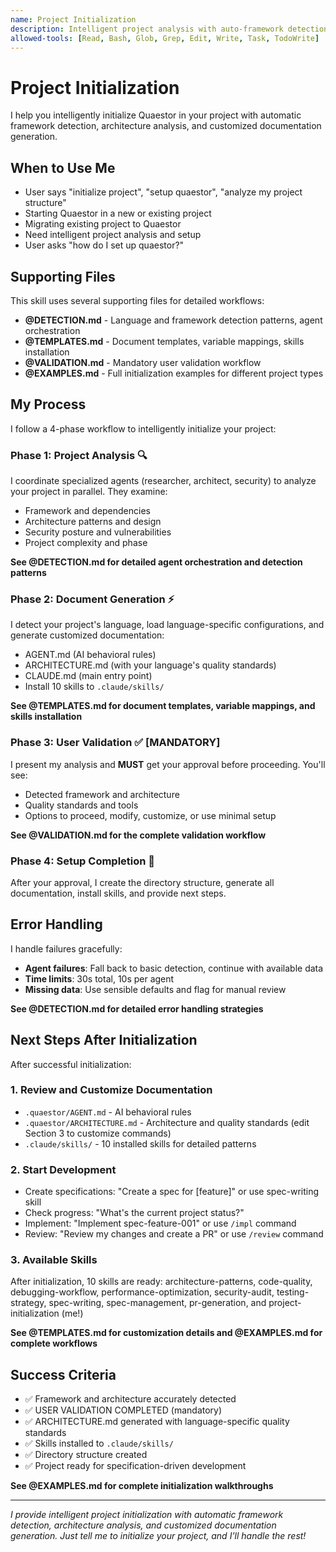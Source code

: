 ```yaml
---
name: Project Initialization
description: Intelligent project analysis with auto-framework detection and adaptive setup. Use when user wants to initialize Quaestor, setup a new project, or analyze existing project structure.
allowed-tools: [Read, Bash, Glob, Grep, Edit, Write, Task, TodoWrite]
---
```


# Project Initialization

I help you intelligently initialize Quaestor in your project with automatic framework detection, architecture analysis, and customized documentation generation.

## When to Use Me

- User says "initialize project", "setup quaestor", "analyze my project structure"
- Starting Quaestor in a new or existing project
- Migrating existing project to Quaestor
- Need intelligent project analysis and setup
- User asks "how do I set up quaestor?"

## Supporting Files

This skill uses several supporting files for detailed workflows:

- **@DETECTION.md** - Language and framework detection patterns, agent orchestration
- **@TEMPLATES.md** - Document templates, variable mappings, skills installation
- **@VALIDATION.md** - Mandatory user validation workflow
- **@EXAMPLES.md** - Full initialization examples for different project types

## My Process

I follow a 4-phase workflow to intelligently initialize your project:

### Phase 1: Project Analysis 🔍

I coordinate specialized agents (researcher, architect, security) to analyze your project in parallel. They examine:
- Framework and dependencies
- Architecture patterns and design
- Security posture and vulnerabilities
- Project complexity and phase

**See @DETECTION.md for detailed agent orchestration and detection patterns**

### Phase 2: Document Generation ⚡

I detect your project's language, load language-specific configurations, and generate customized documentation:
- AGENT.md (AI behavioral rules)
- ARCHITECTURE.md (with your language's quality standards)
- CLAUDE.md (main entry point)
- Install 10 skills to `.claude/skills/`

**See @TEMPLATES.md for document templates, variable mappings, and skills installation**

### Phase 3: User Validation ✅ **[MANDATORY]**

I present my analysis and **MUST** get your approval before proceeding. You'll see:
- Detected framework and architecture
- Quality standards and tools
- Options to proceed, modify, customize, or use minimal setup

**See @VALIDATION.md for the complete validation workflow**

### Phase 4: Setup Completion 🚀

After your approval, I create the directory structure, generate all documentation, install skills, and provide next steps.

## Error Handling

I handle failures gracefully:
- **Agent failures**: Fall back to basic detection, continue with available data
- **Time limits**: 30s total, 10s per agent
- **Missing data**: Use sensible defaults and flag for manual review

**See @DETECTION.md for detailed error handling strategies**

## Next Steps After Initialization

After successful initialization:

### 1. Review and Customize Documentation
- `.quaestor/AGENT.md` - AI behavioral rules
- `.quaestor/ARCHITECTURE.md` - Architecture and quality standards (edit Section 3 to customize commands)
- `.claude/skills/` - 10 installed skills for detailed patterns

### 2. Start Development
- Create specifications: "Create a spec for [feature]" or use spec-writing skill
- Check progress: "What's the current project status?"
- Implement: "Implement spec-feature-001" or use `/impl` command
- Review: "Review my changes and create a PR" or use `/review` command

### 3. Available Skills
After initialization, 10 skills are ready: architecture-patterns, code-quality, debugging-workflow, performance-optimization, security-audit, testing-strategy, spec-writing, spec-management, pr-generation, and project-initialization (me!)

**See @TEMPLATES.md for customization details and @EXAMPLES.md for complete workflows**

## Success Criteria

- ✅ Framework and architecture accurately detected
- ✅ USER VALIDATION COMPLETED (mandatory)
- ✅ ARCHITECTURE.md generated with language-specific quality standards
- ✅ Skills installed to `.claude/skills/`
- ✅ Directory structure created
- ✅ Project ready for specification-driven development

**See @EXAMPLES.md for complete initialization walkthroughs**

---

*I provide intelligent project initialization with automatic framework detection, architecture analysis, and customized documentation generation. Just tell me to initialize your project, and I'll handle the rest!*
